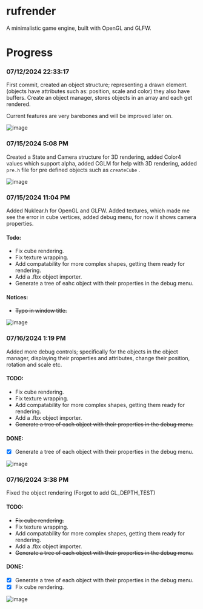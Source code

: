 # rufrender

A minimalistic game engine, built with OpenGL and GLFW.

# Progress

### 07/12/2024 22:33:17

First commit, created an object structure; representing a drawn element. (objects have attributes such as: position, scale and color)
they also have buffers. Create an object manager, stores objects in an array and each get rendered.

Current features are very barebones and will be improved later on.

![image](https://github.com/user-attachments/assets/e8ce73ea-490c-4ac1-8aba-d24e818e2204)

### 07/15/2024 5:08 PM

Created a State and Camera structure for 3D rendering, added Color4 values which support alpha, added CGLM for help with 3D rendering, added `pre.h` file for pre defined objects such as `createCube` .

![image](https://github.com/user-attachments/assets/2959890d-c8e8-4b16-b170-415a0e54f3c4)

### 07/15/2024 11:04 PM

Added Nuklear.h for OpenGL and GLFW. Added textures, which made me see the error in cube vertices, added debug menu, for now it shows camera properties.

#### Todo:
* Fix cube rendering.
* Fix texture wrapping.
* Add compatability for more complex shapes, getting them ready for rendering.
* Add a .fbx object importer.
* Generate a tree of eahc object with their properties in the debug menu.

#### Notices:
* ~~Typo in window title.~~

![image](https://github.com/user-attachments/assets/6f21d959-b4e4-4132-86d3-760f1f1dfa89)

### 07/16/2024 1:19 PM

Added more debug controls; specifically for the objects in the object manager, displaying their properties and attributes, change their position, rotation and scale etc.

#### TODO:
* Fix cube rendering.
* Fix texture wrapping.
* Add compatability for more complex shapes, getting them ready for rendering.
* Add a .fbx object importer.
* ~~Generate a tree of each object with their properties in the debug menu.~~

#### DONE:
- [x] Generate a tree of each object with their properties in the debug menu.

![image](https://github.com/user-attachments/assets/2c4c52b1-fd10-4f1e-9bd9-954155d69503)

### 07/16/2024 3:38 PM

Fixed the object rendering (Forgot to add GL_DEPTH_TEST)

#### TODO:
* ~~Fix cube rendering.~~
* Fix texture wrapping.
* Add compatability for more complex shapes, getting them ready for rendering.
* Add a .fbx object importer.
* ~~Generate a tree of each object with their properties in the debug menu.~~

#### DONE:
- [x] Generate a tree of each object with their properties in the debug menu.
- [x] Fix cube rendering.

 ![image](https://github.com/user-attachments/assets/70f48358-595d-44cf-a124-c075817df9f8)


